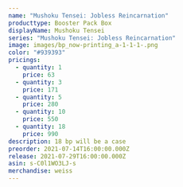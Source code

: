 ```yaml
---
name: "Mushoku Tensei: Jobless Reincarnation"
producttype: Booster Pack Box
displayName: Mushoku Tensei
series: "Mushoku Tensei: Jobless Reincarnation"
image: images/bp_now-printing_a-1-1-1-.png
color: "#939393"
pricings:
  - quantity: 1
    price: 63
  - quantity: 3
    price: 171
  - quantity: 5
    price: 280
  - quantity: 10
    price: 550
  - quantity: 18
    price: 990
description: 18 bp will be a case
preorder: 2021-07-14T16:00:00.000Z
release: 2021-07-29T16:00:00.000Z
asin: s-C0l1WO3LJ-s
merchandise: weiss
---
```

